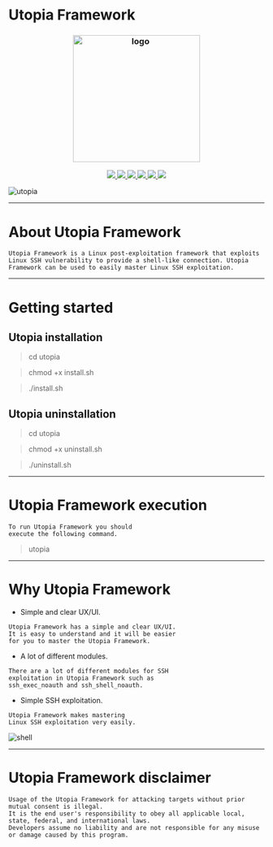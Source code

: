 # Utopia Framework

<h3 align="center"><img src="https://user-images.githubusercontent.com/54115104/91619954-3e227300-e997-11ea-8940-a39824f6d69e.png" alt="logo" height="250px"></h3>

<p align="center">
    <a href="https://github.com/entynetproject">
    <img src="https://img.shields.io/badge/entynetproject-Ivan%20Nikolsky-blue.svg">
  </a> 
  <a href="https://github.com/entynetproject/utopia/releases">
    <img src="https://img.shields.io/github/release/entynetproject/utopia.svg">
  </a>
  <a href="https://wikipedia.org/wiki/Python_(programming_language)">
    <img src="https://img.shields.io/badge/language-python-blue.svg">
 </a>
  <a href="https://github.com/entynetproject/utopia/issues?q=is%3Aissue+is%3Aclosed">
      <img src="https://img.shields.io/github/issues/entynetproject/utopia.svg">
  </a>
  <a href="https://github.com/entynetproject/utopia/wiki">
      <img src="https://img.shields.io/badge/wiki%20-utopia-lightgrey.svg">
 </a>
  <a href="https://twitter.com/entynetproject">
    <img src="https://img.shields.io/badge/twitter-entynetproject-blue.svg">
 </a>
</p>

![utopia](https://user-images.githubusercontent.com/54115104/83942343-49805b00-a7fb-11ea-8a4f-bd703c5b107a.png)

***

# About Utopia Framework

```
Utopia Framework is a Linux post-exploitation framework that exploits 
Linux SSH vulnerability to provide a shell-like connection. Utopia 
Framework can be used to easily master Linux SSH exploitation.
```

***
    
# Getting started

## Utopia installation

> cd utopia

> chmod +x install.sh

> ./install.sh

## Utopia uninstallation

> cd utopia

> chmod +x uninstall.sh

> ./uninstall.sh

***

# Utopia Framework execution

```
To run Utopia Framework you should 
execute the following command.
```

> utopia

***

# Why Utopia Framework

* Simple and clear UX/UI.

```
Utopia Framework has a simple and clear UX/UI. 
It is easy to understand and it will be easier 
for you to master the Utopia Framework.
```  

* A lot of different modules.

```
There are a lot of different modules for SSH 
exploitation in Utopia Framework such as 
ssh_exec_noauth and ssh_shell_noauth.
```

* Simple SSH exploitation.

```
Utopia Framework makes mastering 
Linux SSH exploitation very easily. 
```

![shell](https://user-images.githubusercontent.com/54115104/83942346-4be2b500-a7fb-11ea-8ad7-53c97f3073d6.png)

***

# Utopia Framework disclaimer

```
Usage of the Utopia Framework for attacking targets without prior mutual consent is illegal.
It is the end user's responsibility to obey all applicable local, state, federal, and international laws.
Developers assume no liability and are not responsible for any misuse or damage caused by this program.
```
